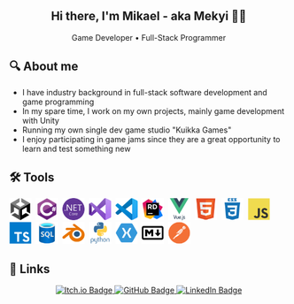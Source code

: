 <div align="center">
  <h2>Hi there, I'm Mikael - aka Mekyi 👋🏼</h2>
  <p>Game Developer • Full-Stack Programmer</p>
</div>

## 🔍 About me

- I have industry background in full-stack software development and game programming
- In my spare time, I work on my own projects, mainly game development with Unity
- Running my own single dev game studio "Kuikka Games"
- I enjoy participating in game jams since they are a great opportunity to learn and test something new

## 🛠️ Tools
<div>
  <img src="https://github.com/devicons/devicon/blob/master/icons/unity/unity-original.svg" title="Unity" alt="Unity" width="40" height="40"/>&nbsp;
  <img src="https://github.com/devicons/devicon/blob/master/icons/csharp/csharp-original.svg" title="C#" alt="C#" width="40" height="40"/>&nbsp;
  <img src="https://github.com/devicons/devicon/blob/master/icons/dotnetcore/dotnetcore-original.svg" title=".NET Core" alt=".NET Core" width="40" height="40"/>&nbsp;
  <img src="https://github.com/devicons/devicon/blob/master/icons/visualstudio/visualstudio-original.svg" title="Visual Studio" alt="Visual Studio" width="40" height="40"/>&nbsp;
  <img src="https://github.com/devicons/devicon/blob/master/icons/vscode/vscode-original.svg" title="VS Code" alt="VS Code" width="40" height="40"/>&nbsp;
  <img src="https://github.com/devicons/devicon/blob/master/icons/rider/rider-original.svg" title="Rider" alt="Rider" width="40" height="40"/>&nbsp;
  <img src="https://github.com/devicons/devicon/blob/master/icons/vuejs/vuejs-original-wordmark.svg" title="Vue.js" alt="Vue.js" width="40" height="40"/>&nbsp;
  <img src="https://github.com/devicons/devicon/blob/master/icons/html5/html5-original.svg" title="HTML5" alt="HTML" width="40" height="40"/>&nbsp;
  <img src="https://github.com/devicons/devicon/blob/master/icons/css3/css3-plain-wordmark.svg"  title="CSS3" alt="CSS" width="40" height="40"/>&nbsp;
  <img src="https://github.com/devicons/devicon/blob/master/icons/javascript/javascript-original.svg" title="JavaScript" alt="JavaScript" width="40" height="40"/>&nbsp;
  <img src="https://github.com/devicons/devicon/blob/master/icons/typescript/typescript-original.svg" title="Typescript" alt="Typescript" width="40" height="40"/>&nbsp;
  <img src="https://github.com/devicons/devicon/blob/master/icons/azuresqldatabase/azuresqldatabase-original.svg" title="SQL" alt="SQL" width="40" height="40"/>&nbsp;
  <img src="https://github.com/devicons/devicon/blob/master/icons/blender/blender-original.svg" title="Blender" alt="Blender" width="40" height="40"/>&nbsp;
  <img src="https://github.com/devicons/devicon/blob/master/icons/python/python-original-wordmark.svg" title="Python" alt="Python" width="40" height="40"/>&nbsp;
  <img src="https://github.com/devicons/devicon/blob/master/icons/xamarin/xamarin-original.svg" title="Xamarin" alt="Xamarin" width="40" height="40"/>&nbsp;
  <img src="https://github.com/devicons/devicon/blob/master/icons/markdown/markdown-original.svg" title="Markdown" alt="Markdown" width="40" height="40"/>&nbsp;
  <img src="https://github.com/devicons/devicon/blob/master/icons/postman/postman-original.svg" title="Postman" alt="Postman" width="40" height="40"/>
</div>

## 🔗 Links

<div align="center">
  <a href="https://mekyi.itch.io/" target="_blank" title="itch.io">
    <img src="https://img.shields.io/badge/my_itch.io_page-%23FF0B34?style=for-the-badge&logo=Itch.io&logoColor=white" alt="Itch.io Badge" />
  </a>
  <a href="https://github.com/Mekyi/game-projects" target="_blank" title="Game Jam entries">
    <img src="https://img.shields.io/badge/Game_jam_entries-%23121011?style=for-the-badge&logo=GitHub&logoColor=white" alt="GitHub Badge" />
  </a>
  <a href="https://linkedin.com/in/mikael-bjorke/" target="_blank" title="LinkedIn">
    <img src="https://img.shields.io/badge/LinkedIn-blue?style=for-the-badge&logo=linkedin&logoColor=white" alt="LinkedIn Badge"/>
  </a>
</div>
